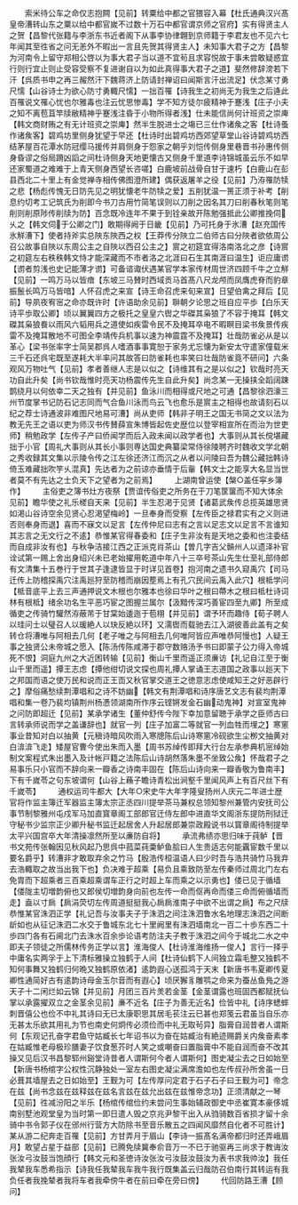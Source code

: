 <!-- { "loadSidebar": true } -->
　　索米待公车之命仅志抱闗【见前】转粟给中都之官猥容入幕【杜氏通典汉兴髙皇帝漕转山东之粟以给中都官嵗不过数十万石中都官谓京师之官府】实有得贤主人之贺【昌黎代张籍与李浙东书近者阁下从事李协律翺到京师籍于李君友也不见六七年闻其至徃省之问无恙外不暇出一言且先贺其得贤主人】未知事大君子之方【昌黎为河南令上留守郑相公啓以为事大君子当以道不宜茍且求容悦故于事未尝敢疑惑宜行则行宜止则止受容受察不复进谢自以为如此真得事大君子之道】斐然修辞滂若下汗【呉质书申之再三赧然汗下魏蒋济上防请封禅诏曰闻斯言汗出流足】伏念某寸勇尺懦【山谷诗士为欲心防寸勇輙尺懦】一拙百罹【诗我生之初尚无为我生之后逄此百罹说文罹心忧也尔雅毒也注云忧思惨毒】学不知方徒尔疲精神于蹇浅【庄子小夫之知不离苞苴竿牍敝精神乎蹇浅注昏于小物所得者浅】仕未能信尚何计班资之崇庳【韩文商财贿之有无计班资之崇庳】然半生脱进士之塲已三仕作诸矦之客【杜诗蚤作诸矦客】碧鸡坊里侧身犹望于早还【杜诗时出碧鸡坊西郊望草堂山谷诗碧鸡坊西结茅屋百花潭水防冠缨马援传并肩侧身于怨家之朝乎刘恺传侧身里巷晋书孙惠传侧身昏谬之俗局蹐凶謟之间杜诗侧身天地更懐古又侧身千里道李诗锦城虽云乐不如早还家蜀道之难难于上青天侧身西望长咨嗟】白鹿坡前战骨自甘于速朽【白鹿山在彭县西北二十里上有金觉禅寺相传佛图澄所建】偶获返屠羊之役【见前】乃洊罹防犊之悲【杨彪传愧无日防先见之明犹懐老牛防犊之爱】五削犹温一篑正须于补考【削息约切考工记筑氏为削即今书刀古用竹简笔误则以刀削之因名其刀曰削春秋笔则笔削则削原陟传削牍为防】百念既冷连年不果于到铨亲故开陈勉强抵此公卿推挽伺乆之【韩文伺于公卿之门】敢期得阙于日畿【见前】乃可托身于氷漕【赵充国传氷觧漕下】使者持斧实总陜东陜西之权【王莽传分陜立二伯师古曰分陜者欲依周公召公故事自陜以东周公主之自陜以西召公主之】賔之初筵宜得洛南洛北之彦【诗賔之初筵左右秩秩韩文恃才能深藏而不市者洛之北涯曰石生其南涯曰温生】讵应庸谫【谫者剪浅也史记能薄才谫】可备谘诹伏遇某官学本家传材周世济四顾千牛之立觧【见前】一鸣万马以皆瘖【东坡三马賛时西域贡马首髙八尺龙颅而凤膺虎脊而豹章振鬛长鸣万马皆喑】人怀召虎之来宣【诗王命召虎来旬来宣】日望伯禽之拜后【见前】导夙夜宥宻之命亦既许时【许语助余见前】聨朝夕论思之班自应平歩【白乐天诗平歩取公卿】顷以翼翼四方之极托之皇皇六辔之华磔其枭狼了不容于掩耳【韩文磔其枭狼飬以雨风六韬用兵之道使如疾雷令民不及掩耳卒电不暇瞑目梁书矦景传疾雷不及掩耳散地不可图全李靖传兵机事以速为神震霆不及掩耳】壮哉防雀必从是以革心【梁书张率字士简吴郡呉人嗜酒事事寛恕于家务尤忘懐为新安太守遣家僮载米三千石还呉宅既至遂耗大半率问其故答曰防雀耗也率笑曰壮哉防雀竟不研问】六条观风万物吐气【见前】孝者善继人志是以似之【诗维其有之是以似之】钦哉时亮天功自此升矣【尚书钦哉惟时亮天功杨震传先生自此升矣】尚念某一无操挟全蹈阔踈鹊绕月以何依幸二天之独有【并见前】鱼泳川而相得或尺地之可通【昌黎徐泗濠三州节度掌书记防石记志同而气合鱼川泳而鸟云飞也愈乐是賔主之相得也故请刻石以纪之荐士诗通波非难图尺地易可漕】尚从吏师【韩非子明王之国无书简之文以法为教无先王之语以吏为师汉书传賛薛宣朱博皆起佐史歴位以登宰相宣所在而治为世吏师】稍勉政学【左传子产曰侨闻学而后入政未闻以政学者也】大事则从其长傥堪藏拙于小官【周礼大事则从其长小事则専达国史典纂梁常侍徐陵聘齐时魏收文学北朝之秀收録其文集以示陵令传之江左徐还济江而沉之从者以问陵曰吾为魏公藏拙韩诗倚玉难藏拙吹竽乆混真】先达者为之前谅亦垂情于后軰【韩文士之能享大名显当世者莫不有先达之士负天下之望者为之前焉】
　　上湖南曾运使【槃○盖任寜乡簿作】
　　主俗吏之簿书灶方夜祭【贾谊传俗吏之所务在于刀笔筐箧而不知大体余见前】瞻华使之礼乐槎自天来【见前】半生忍渇于见贤【诸葛武矦传总揽英雄思贤如渇山谷诗空余见贤心忍渇望梅岭】一旦奉身而受察【左传臣之禄君实有之义则进否则奉身而退】喜而不寐文以足言【左传仲尼曰志有之言以足志文以足言不言谁知其志言之无文行之不逺】恭惟某官得春委和【庄子生非汝有是天地之委和也注委结而自成非汝有也】与秋争洁接江西之正派克肖茶山【曽几字吉父贑州人以遗泽补官诠试第一赐上舍出身绍兴未已老始擢用乾道中年八十三卒号茶山先生仕至礼部侍郎有文清集十五巻行于世其子逢逮皆显于时详见首卷】抱河南之遗书久窥禹穴【司马迁传上防稽探禹穴注禹廵狩至防稽而崩因塟焉上有孔穴民间云禹入此穴】根柢学问【柢音底平上去三声通押说文木根也尔雅本也徐曰华叶之根曰蔕木之根曰柢杜诗词林有根柢】绪余功名生平恶巧宦之图握兰属尔【汲黯传深巧善宦四至九卿】所至成循吏之传骑竹驩然洊蔽芾于甘棠始逶迤于苞栩【并见前】谓予环而趣侍【荀子聘人以珪问士以璧召人以瑗絶人以玦反絶以环】又濡辔而载驰去江入湖彼善此盖有之矣转仓将漕唯与阿相去几何【老子唯之与阿相去几何唯阿皆应声唯恭阿慢也】人疑王事之独贤公未帝城之愿入【陈汤传陈咸滞于郡守数赂汤予书曰即蒙子公力得入帝城死不恨】洞庭九州之大近困转输【见前】衡山千里而遥正须亷访【礼记自江至于衡山千里而遥】撢王志虑【撢他绀切说文探也周礼撢人掌诵王志道国之政事以廵天下之邦国而语之使万民和说而正王靣又秋官掌交道王之徳意志虑使咸知王之好恶辟行之】摩俗痛愁续荆潭唱和之诗不妨幽【韩文有荆潭唱和诗序唐艺文志有裴均荆潭唱和集一卷乃裴均镇荆州杨慿领湖南所作序云铿锵发金石幽动鬼神】对宣室鬼神之问防即超迁【见前】某承学诸生【董仲舒传今陛下幸加意留聴于承学之臣师古曰言转承师说而学之盖谦辞也】就官一列【庄子加富二等就官一列血牲而埋之】寒窻事业昔知对白以抽黄【元稹诗暗风吹雨入寒牕陈后山诗寒窻冷砚欲生尘栁文抽黄对白渰渰飞走】矮屋官曹今使出朱而入墨【周书苏绰传即拜大行台左承参典机宻绰始制文案程式朱出墨入及计帐戸籍之法陈后山诗胡然落朱墨不坐致公矦】怀哉君子之易事乐只小官而不辞向来一瓣香之诗南丰固在【陈后山诗向来一瓣香敬为鲁南丰】下有千嵗苓之句东坡谓何【山谷上蘓子瞻诗青松出涧壑千里闻风声上有百尺丝下有千嵗苓】
　　通权运司牛都大【大年○宋史牛大年字隆叟扬州人庆元二年进士歴官将作监主簿迁军器监主簿太宗正丞四川提举茶马兼权总领知黎州兼管内安抚司公事节制黎雅州屯戍军马加直寳章阁工部郎官迁侍左郎中进直华文阁浙东提防刑狱迁守秘书少监宗正少卿升秘书监迁起居舍人升起居郎兼崇政殿说书以寳章阁待制提举太平兴国宫卒大年清操凛然所至以亷防自将】
　　承流弗绩亦思归味于莼鲈【晋书文苑传张翰因见秋风起乃思呉中菰菜莼羮鲈鱼脍曰人生贵适志何能覊宦数千里以要名爵乎】转漕非才敢取弃余之竹马【殷浩传桓温语人曰少时吾与浩共骑竹马我弃去浩輙取之故当出我下也】负决难于超乘【易负且乘致防至左传秦师过周北门左右免胄而下超乘者三百乘超乘谓车正行之时超上车而乘之以示勇也】偻已见于循墙【偻陇主切増韵俯也又郎侯切増韵身向前也左传一命而伛再命而偻三命而俯循墙而走】盍以寸扄【扄涓荧切左传周道挺挺我心扄扄淮南子中欲不出谓之扄】布之尺牍恭惟某官洙泗正学【礼记吾与汝事夫子于洙泗之间注洙泗鲁水名地理志洙泗之间断龂如也从征记洙泗二水交于鲁城东北七十里阙里有洙泗墙南北一百二十歩东西二十歩四门各有石阃北门去洙水百余歩论语考防注夫子教于洙泗之间今于城北二水之中即夫子领徒之所儒林传务正学以言】淮海俊人【杜诗淮海维扬一俊人】言行一择乎中庸名实两孚于上下清标雅操立独鹤于人间【杜诗仙鹤下人间独立霜毛整又独鹤不知何事舞又独鹤归何晩又独鹤原依渚】逺韵遐心送孤鸿于天末【新唐书韦夏卿传夏卿性通简好古有逺韵诗母金玉尔音而有遐心】顷厌獬豸雕鹗之命来为蚕丛鱼鳬之游天子十二闲烂如云锦【并见前】月团三百片羙若金茎【金茎谓露也班固西都赋抚仙掌以承露擢双立之金茎余见前】亷不近名【庄子为善无近名】俭皆中礼【诗序蟋蟀刺晋僖公也俭不中礼其诗曰无已太康职思其居毛苌注云已甚也郑笺云君虽当自乐亦无甚太乐欲其用礼为节也南史何炯传必须俭而中礼无取茍异】脂膏自润昔者人谓斯何【东观记孔奋字君鱼守姑臧长七年诏书以为奋在姑臧治有絶迹赐爵关内矦奋素孝在姑臧惟老母极珍膳妻子饮食葱芥时人笑之或嘲奋曰置脂膏中不能自润而奋不改其操又见后汉书昌黎郓州谿堂诗昔者人谓斯何今者人谓斯何】图史凝尘去之日如始至【新唐书杨绾字公权性沉静独处一室左右图史凝尘满席澹如也左传叔孙所舍虽一日必葺其墙屋去之日如始至】王觐为可【左传厚问定君于石子石子曰王觐为可】帝念在兹【尚书念兹在兹释兹在兹名言兹在兹允出兹在兹惟帝念功】正须清献之一琴【见前】徃减汾阳之半乐【杨绾传绾俭约未尝问生事始辅政御史中丞崔寛本豪侈城南别墅池观堂皇为当时第一即日遣人毁之京兆尹黎干出入从驺骑数百省损才留十余骑中书令郭子仪在邠州行营方大防除书至音乐散五之四闻风靡然自化者不可胜计】某从游二纪奔走百罹【见前】方甘弄月于眉山【李诗一振髙名满帝都归时还弄峨眉月】敢望占星于益部【见前】已腾免牍冀奉俞音万一不已于驰驱再三尚求于教诲汝张汝弓汝鼓当饱顔行【韩文元和圣徳诗汝张汝弓汝鼓汝鼓汝为表书求我帅汝】我任我辇我车悉希指示【诗我任我辇我车我牛我行既集盖云归哉防召伯南行其转运有我负任者我挽辇者我将车者我牵傍牛者在前曰牵在旁曰傍】
　　代回防路王漕【顾问】
